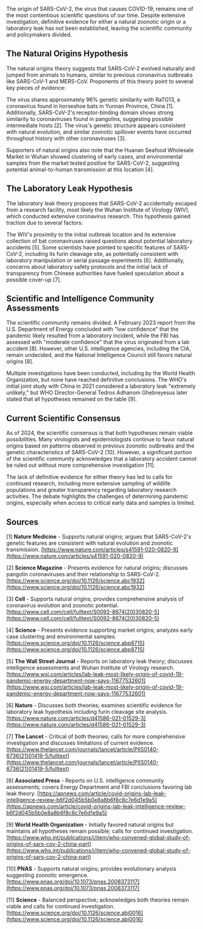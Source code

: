 The origin of SARS-CoV-2, the virus that causes COVID-19, remains one of the most contentious scientific questions of our time. Despite extensive investigation, definitive evidence for either a natural zoonotic origin or a laboratory leak has not been established, leaving the scientific community and policymakers divided.

## The Natural Origins Hypothesis

The natural origins theory suggests that SARS-CoV-2 evolved naturally and jumped from animals to humans, similar to previous coronavirus outbreaks like SARS-CoV-1 and MERS-CoV. Proponents of this theory point to several key pieces of evidence:

The virus shares approximately 96% genetic similarity with RaTG13, a coronavirus found in horseshoe bats in Yunnan Province, China [1]. Additionally, SARS-CoV-2's receptor-binding domain shows strong similarity to coronaviruses found in pangolins, suggesting possible intermediate hosts [2]. The virus's genetic structure appears consistent with natural evolution, and similar zoonotic spillover events have occurred throughout history with other coronaviruses [3].

Supporters of natural origins also note that the Huanan Seafood Wholesale Market in Wuhan showed clustering of early cases, and environmental samples from the market tested positive for SARS-CoV-2, suggesting potential animal-to-human transmission at this location [4].

## The Laboratory Leak Hypothesis

The laboratory leak theory proposes that SARS-CoV-2 accidentally escaped from a research facility, most likely the Wuhan Institute of Virology (WIV), which conducted extensive coronavirus research. This hypothesis gained traction due to several factors:

The WIV's proximity to the initial outbreak location and its extensive collection of bat coronaviruses raised questions about potential laboratory accidents [5]. Some scientists have pointed to specific features of SARS-CoV-2, including its furin cleavage site, as potentially consistent with laboratory manipulation or serial passage experiments [6]. Additionally, concerns about laboratory safety protocols and the initial lack of transparency from Chinese authorities have fueled speculation about a possible cover-up [7].

## Scientific and Intelligence Community Assessments

The scientific community remains divided. A February 2023 report from the U.S. Department of Energy concluded with "low confidence" that the pandemic likely resulted from a laboratory incident, while the FBI has assessed with "moderate confidence" that the virus originated from a lab accident [8]. However, other U.S. intelligence agencies, including the CIA, remain undecided, and the National Intelligence Council still favors natural origins [8].

Multiple investigations have been conducted, including by the World Health Organization, but none have reached definitive conclusions. The WHO's initial joint study with China in 2021 considered a laboratory leak "extremely unlikely," but WHO Director-General Tedros Adhanom Ghebreyesus later stated that all hypotheses remained on the table [9].

## Current Scientific Consensus

As of 2024, the scientific consensus is that both hypotheses remain viable possibilities. Many virologists and epidemiologists continue to favor natural origins based on patterns observed in previous zoonotic outbreaks and the genetic characteristics of SARS-CoV-2 [10]. However, a significant portion of the scientific community acknowledges that a laboratory accident cannot be ruled out without more comprehensive investigation [11].

The lack of definitive evidence for either theory has led to calls for continued research, including more extensive sampling of wildlife populations and greater transparency regarding laboratory research activities. The debate highlights the challenges of determining pandemic origins, especially when access to critical early data and samples is limited.

## Sources

[1] **Nature Medicine** - Supports natural origins; argues that SARS-CoV-2's genetic features are consistent with natural evolution and zoonotic transmission. [https://www.nature.com/articles/s41591-020-0820-9](https://www.nature.com/articles/s41591-020-0820-9)

[2] **Science Magazine** - Presents evidence for natural origins; discusses pangolin coronaviruses and their relationship to SARS-CoV-2. [https://www.science.org/doi/10.1126/science.abc1932](https://www.science.org/doi/10.1126/science.abc1932)

[3] **Cell** - Supports natural origins; provides comprehensive analysis of coronavirus evolution and zoonotic potential. [https://www.cell.com/cell/fulltext/S0092-8674(20)30820-5](https://www.cell.com/cell/fulltext/S0092-8674(20)30820-5)

[4] **Science** - Presents evidence supporting market origins; analyzes early case clustering and environmental samples. [https://www.science.org/doi/10.1126/science.abp8715](https://www.science.org/doi/10.1126/science.abp8715)

[5] **The Wall Street Journal** - Reports on laboratory leak theory; discusses intelligence assessments and Wuhan Institute of Virology research. [https://www.wsj.com/articles/lab-leak-most-likely-origin-of-covid-19-pandemic-energy-department-now-says-11677532601](https://www.wsj.com/articles/lab-leak-most-likely-origin-of-covid-19-pandemic-energy-department-now-says-11677532601)

[6] **Nature** - Discusses both theories; examines scientific evidence for laboratory leak hypothesis including furin cleavage site analysis. [https://www.nature.com/articles/d41586-021-01529-3](https://www.nature.com/articles/d41586-021-01529-3)

[7] **The Lancet** - Critical of both theories; calls for more comprehensive investigation and discusses limitations of current evidence. [https://www.thelancet.com/journals/lancet/article/PIIS0140-6736(21)01419-5/fulltext](https://www.thelancet.com/journals/lancet/article/PIIS0140-6736(21)01419-5/fulltext)

[8] **Associated Press** - Reports on U.S. intelligence community assessments; covers Energy Department and FBI conclusions favoring lab leak theory. [https://apnews.com/article/covid-origins-lab-leak-intelligence-review-b6f2d045b5b0e8a8b6f8c8c7e6d1e9a5](https://apnews.com/article/covid-origins-lab-leak-intelligence-review-b6f2d045b5b0e8a8b6f8c8c7e6d1e9a5)

[9] **World Health Organization** - Initially favored natural origins but maintains all hypotheses remain possible; calls for continued investigation. [https://www.who.int/publications/i/item/who-convened-global-study-of-origins-of-sars-cov-2-china-part](https://www.who.int/publications/i/item/who-convened-global-study-of-origins-of-sars-cov-2-china-part)

[10] **PNAS** - Supports natural origins; provides evolutionary analysis suggesting zoonotic emergence. [https://www.pnas.org/doi/10.1073/pnas.2008373117](https://www.pnas.org/doi/10.1073/pnas.2008373117)

[11] **Science** - Balanced perspective; acknowledges both theories remain viable and calls for continued investigation. [https://www.science.org/doi/10.1126/science.abj0016](https://www.science.org/doi/10.1126/science.abj0016)